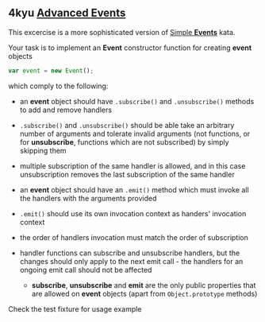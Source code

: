 ## 4kyu [Advanced **Events**][1]

This excercise is a more sophisticated version of [Simple **Events**][2] kata.

Your task is to implement an **Event** constructor function for creating **event** objects

```js
var event = new Event();
```

which comply to the following:

* an **event** object should have `.subscribe()` and `.unsubscribe()` methods to add and remove handlers

* `.subscribe()` and `.unsubscribe()` should be able take an arbitrary number of arguments and tolerate invalid arguments (not functions, or for **unsubscribe**, functions which are not subscribed) by simply skipping them

* multiple subscription of the same handler is allowed, and in this case unsubscription removes the last subscription of the same handler

* an **event** object should have an `.emit()` method which must invoke all the handlers with the arguments provided

* `.emit()` should use its own invocation context as handers' invocation context

* the order of handlers invocation must match the order of subscription

* handler functions can subscribe and unsubscribe handlers, but the changes should only apply to the next emit call - the handlers for an ongoing emit call should not be affected

    * **subscribe**, **unsubscribe** and **emit** are the only public properties that are allowed on **event** objects (apart from `Object.prototype` methods)

Check the test fixture for usage example

[1]: https://www.codewars.com/kata/52d4678038644497e900007c/train/javascript
[2]: https://www.codewars.com/kata/52d3b68215be7c2d5300022f